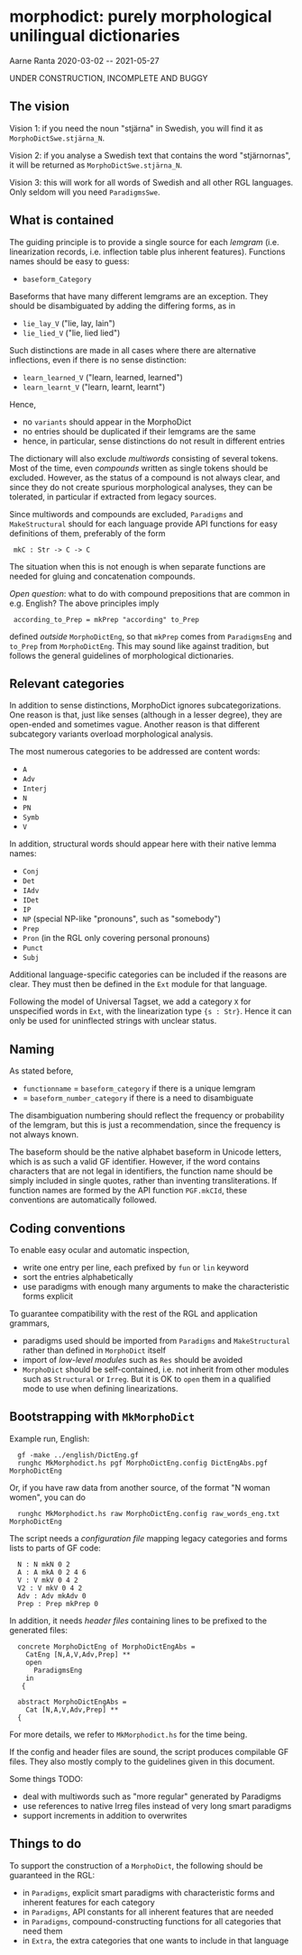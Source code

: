 # morphodict: purely morphological unilingual dictionaries

Aarne Ranta 2020-03-02 -- 2021-05-27

UNDER CONSTRUCTION, INCOMPLETE AND BUGGY

## The vision

Vision 1: if you need the noun "stjärna" in Swedish, you will find it
as `MorphoDictSwe.stjärna_N`.

Vision 2: if you analyse a Swedish text that contains the word "stjärnornas", it will be returned as `MorphoDictSwe.stjärna_N`.

Vision 3: this will work for all words of Swedish and all other RGL languages. Only seldom will you need `ParadigmsSwe`.


## What is contained

The guiding principle is to provide a single source for each *lemgram* (i.e. linearization records, i.e. inflection table plus inherent features).
Functions names should be easy to guess:
- `baseform_Category`

Baseforms that have many different lemgrams are an exception.
They should be disambiguated by adding the differing forms, as in
- `lie_lay_V` ("lie, lay, lain") 
- `lie_lied_V` ("lie, lied lied")

Such distinctions are made in all cases where there are alternative inflections, even if there is no sense distinction:
- `learn_learned_V` ("learn, learned, learned")
- `learn_learnt_V` ("learn, learnt, learnt")

Hence,
- no `variants` should appear in the MorphoDict
- no entries should be duplicated if their lemgrams are the same
- hence, in particular, sense distinctions do not result in different entries

The dictionary will also exclude *multiwords* consisting of several tokens.
Most of the time, even *compounds* written as single tokens should be excluded.
However, as the status of a compound is not always clear, and since they do not create spurious morphological analyses, they can be tolerated, in particular if extracted from legacy sources.

Since multiwords and compounds are excluded, `Paradigms` and `MakeStructural` should for each language provide API functions for easy definitions of them, preferably of the form
```
 mkC : Str -> C -> C
```
The situation when this is not enough is when separate functions are needed for gluing and concatenation compounds.

*Open question*: what to do with compound prepositions that are common in e.g. English?
The above principles imply
```
 according_to_Prep = mkPrep "according" to_Prep
```
defined *outside* `MorphoDictEng`, so that `mkPrep` comes from `ParadigmsEng` and `to_Prep` from `MorphoDictEng`.
This may sound like against tradition, but follows the general guidelines of morphological dictionaries.


## Relevant categories 

In addition to sense distinctions, MorphoDict ignores subcategorizations.
One reason is that, just like senses (although in a lesser degree), they are open-ended and sometimes vague.
Another reason is that different subcategory variants overload morphological analysis.

The most numerous categories to be addressed are content words:
- `A`
- `Adv`
- `Interj`
- `N`
- `PN`
- `Symb`
- `V`

In addition, structural words should appear here with their native lemma names:
- `Conj`
- `Det`
- `IAdv`
- `IDet`
- `IP`
- `NP` (special NP-like "pronouns", such as "somebody")
- `Prep`
- `Pron` (in the RGL only covering personal pronouns)
- `Punct`
- `Subj`

Additional language-specific categories can be included if the reasons are clear.
They must then be defined in the `Ext` module for that language.

Following the model of Universal Tagset, we add a category `X` for unspecified words in `Ext`, with the linearization type `{s : Str}`.
Hence it can only be used for uninflected strings with unclear status.

## Naming

As stated before,
- `functionname` = `baseform_category` if there is a unique lemgram
- = `baseform_number_category` if there is a need to disambiguate

The disambiguation numbering should reflect the frequency or probability of the lemgram, but this is just a recommendation, since the frequency is not always known.

The baseform should be the native alphabet baseform in Unicode letters, which is as such a valid GF identifier.
However, if the word contains characters that are not legal in identifiers, the function name should be simply included in single quotes, rather than inventing transliterations.
If function names are formed by the API function `PGF.mkCId`, these conventions are automatically followed.


## Coding conventions

To enable easy ocular and automatic inspection,
- write one entry per line, each prefixed by `fun` or `lin` keyword
- sort the entries alphabetically
- use paradigms with enough many arguments to make the characteristic forms explicit

To guarantee compatibility with the rest of the RGL and application grammars,
- paradigms used should be imported from `Paradigms` and `MakeStructural` rather than defined in `MorphoDict` itself
- import of *low-level modules* such as `Res` should be avoided
- `MorphoDict` should be self-contained, i.e. not inherit from other modules such as `Structural` or `Irreg`. But it is OK to `open` them in a qualified mode to use when defining linearizations.



## Bootstrapping with `MkMorphoDict`

Example run, English:
```
  gf -make ../english/DictEng.gf
  runghc MkMorphodict.hs pgf MorphoDictEng.config DictEngAbs.pgf MorphoDictEng
  ```
Or, if you have raw data from another source, of the format "N woman women", you can do
```
  runghc MkMorphodict.hs raw MorphoDictEng.config raw_words_eng.txt MorphoDictEng
  ```
The script needs a *configuration file* mapping legacy categories and forms lists to parts of GF code:
```
  N : N mkN 0 2
  A : A mkA 0 2 4 6
  V : V mkV 0 4 2
  V2 : V mkV 0 4 2
  Adv : Adv mkAdv 0
  Prep : Prep mkPrep 0
```
In addition, it needs *header files* containing lines to be prefixed to the generated files:
```
  concrete MorphoDictEng of MorphoDictEngAbs =
    CatEng [N,A,V,Adv,Prep] **
    open
      ParadigmsEng
    in
   {
```
```
  abstract MorphoDictEngAbs =
    Cat [N,A,V,Adv,Prep] **
  {
```
For more details, we refer to `MkMorphodict.hs` for the time being.

If the config and header files are sound, the script produces compilable GF files.
They also mostly comply to the guidelines given in this document.

Some things TODO:
- deal with multiwords such as "more regular" generated by Paradigms
- use references to native Irreg files instead of very long smart paradigms
- support increments in addition to overwrites



## Things to do

To support the construction of a `MorphoDict`, the following should be guaranteed in the RGL:
- in `Paradigms`, explicit smart paradigms with characteristic forms and inherent features for each category
- in `Paradigms`, API constants for all inherent features that are needed
- in `Paradigms`, compound-constructing functions for all categories that need them
- in `Extra`, the extra categories that one wants to include in that language


